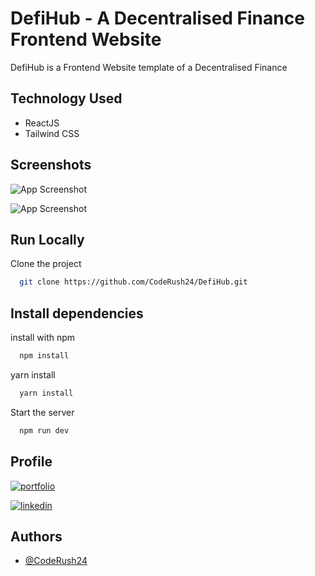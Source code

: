 
# DefiHub - A Decentralised Finance Frontend Website

DefiHub is a Frontend Website template of a Decentralised Finance
## Technology Used

 - ReactJS
 - Tailwind CSS


## Screenshots

![App Screenshot](https://user-images.githubusercontent.com/110741425/211204863-3c701dd7-cb7c-4ef3-8f9c-ed2037c1355d.png)

![App Screenshot](https://user-images.githubusercontent.com/110741425/211204781-ec3f4876-01d8-414e-a77a-63b922fbf0ce.png)


## Run Locally

Clone the project

```bash
  git clone https://github.com/CodeRush24/DefiHub.git
```


## Install dependencies
install with npm

```bash
  npm install
```
yarn install
```bash
  yarn install
```

Start the server

```bash
  npm run dev
```


## Profile
[![portfolio](https://img.shields.io/badge/my_portfolio-000?style=for-the-badge&logo=ko-fi&logoColor=white)](https://github.com/CodeRush24)

[![linkedin](https://img.shields.io/badge/linkedin-0A66C2?style=for-the-badge&logo=linkedin&logoColor=white)](https://www.linkedin.com/in/sudarshan-trifaley-188b4023a/)


## Authors

- [@CodeRush24](https://github.com/CodeRush24)


